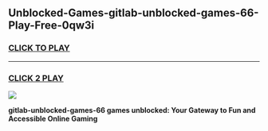 
## Unblocked-Games-gitlab-unblocked-games-66-Play-Free-0qw3i
<h3>
<a href="https://premium76.site?title=gitlab-unblocked-games-66&ref=23A">CLICK TO PLAY</a></h3>
<hr>

<h3>
<a href="https://premium76.site?title=gitlab-unblocked-games-66&ref=23A">CLICK 2 PLAY</a>
  
</h3>

<a href="https://premium76.site?title=gitlab-unblocked-games-66&ref=23A"><img src="https://clearcache.store/games.png"></a>


**gitlab-unblocked-games-66 games unblocked: Your Gateway to Fun and Accessible Online Gaming**
